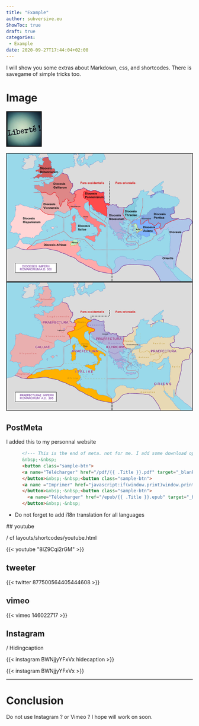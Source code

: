 ```yaml
---
title: "Example"
author: subversive.eu
ShowToc: true
draft: true
categories:
 - Example
date: 2020-09-27T17:44:04+02:00
---
```


I will show you some extras about Markdown, css, and shortcodes.
There is savegame of simple tricks too.

<!--more-->

# Image

![Drag Racing](/media/logo.png "coucou")

![](/media/roman300AD.png "roman empire")

## PostMeta

I added this to my personnal website

```html
      <!--- This is the end of meta. not for me. I add some download options + printer option -->
      &nbsp;·&nbsp;
      <button class="sample-btn">
      <a name="Télécharger" href="/pdf/{{ .Title }}.pdf" target="_blank" rel="noopener noreferrer" download>{{ i18n "pdf" }}</a>
      </button>&nbsp;·&nbsp;<button class="sample-btn">
      <a name ="Imprimer" href="javascript:if(window.print)window.print()">{{ i18n "print" }}</a>
      </button>&nbsp;·&nbsp;<button class="sample-btn">
        <a name="Télécharger" href="/epub/{{ .Title }}.epub" target="_blank" rel="noopener noreferrer" download>{{ i18n "ebook" }}</a>
      </button>&nbsp;·&nbsp;
```

* Do not forget to add i18n translation for all languages

## youtube

/ cf layouts/shortcodes/youtube.html

{{< youtube "8IZ9Cqi2rGM" >}}

## tweeter

{{< twitter 877500564405444608 >}}


## vimeo

{{< vimeo 146022717 >}}

## Instagram

/ Hidingcaption

{{< instagram BWNjjyYFxVx hidecaption >}}

{{< instagram BWNjjyYFxVx >}}

---

# Conclusion

Do not use Instagram ? or Vimeo ? I hope will work on soon.
